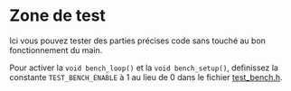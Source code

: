 # Zone de test

Ici vous pouvez tester des parties précises code sans touché au bon fonctionnement du main.

Pour activer la ```void bench_loop()``` et la ```void bench_setup()```, definissez la constante ```TEST_BENCH_ENABLE``` à 1 au lieu de 0 dans le fichier [test_bench.h](test_bench.h).
